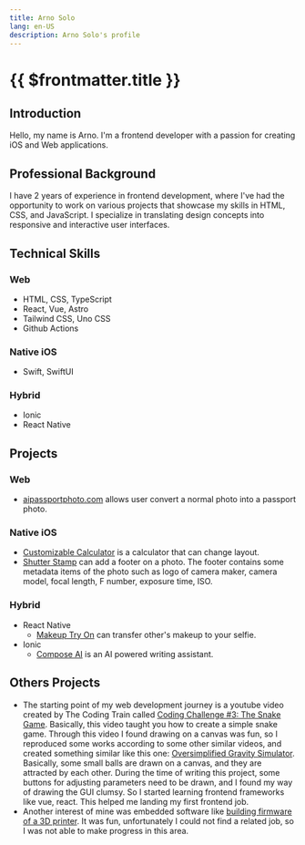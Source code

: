 ```yaml
---
title: Arno Solo
lang: en-US
description: Arno Solo's profile
---
```


# {{ $frontmatter.title }}

## Introduction

Hello, my name is Arno. I'm a frontend developer with a passion for creating iOS and Web applications.

## Professional Background

I have 2 years of experience in frontend development, where I've had the opportunity to work on various projects that showcase my skills in HTML, CSS, and JavaScript. I specialize in translating design concepts into responsive and interactive user interfaces.

## Technical Skills

### Web

- HTML, CSS, TypeScript
- React, Vue, Astro
- Tailwind CSS, Uno CSS
- Github Actions

### Native iOS

- Swift, SwiftUI

### Hybrid

- Ionic
- React Native

## Projects

### Web

- [aipassportphoto.com](https://aipassportphoto.com/) allows user convert a normal photo into a passport photo.

### Native iOS

- [Customizable Calculator](https://apps.apple.com/us/app/customizable-calculator/id6446835863) is a calculator that can change layout.
- [Shutter Stamp](https://apps.apple.com/us/app/metadata-watermark/id6474674942) can add a footer on a photo. The footer contains some metadata items of the photo such as logo of camera maker, camera model, focal length, F number, exposure time, ISO.

### Hybrid

- React Native
  - [Makeup Try On](https://apps.apple.com/us/app/makeup-try-on-cosmetic-ai/id6475659835) can transfer other's makeup to your selfie.
- Ionic
  - [Compose AI](https://apps.apple.com/us/app/compose-ai-writing-assistant/id6449922415) is an AI powered writing assistant.

## Others Projects

- The starting point of my web development journey is a youtube video created by The Coding Train called [Coding Challenge #3: The Snake Game](https://youtu.be/AaGK-fj-BAM?si=SSr5bNt-NjuQ7Ez6). Basically, this video taught you how to create a simple snake game. Through this video I found drawing on a canvas was fun, so I reproduced some works according to some other similar videos, and created something similar like this one: [Oversimplified Gravity Simulator](https://arnosolo.github.io/oversimplified_gravity_simulator/). Basically, some small balls are drawn on a canvas, and they are attracted by each other. During the time of writing this project, some buttons for adjusting parameters need to be drawn, and I found my way of drawing the GUI clumsy. So I started learning frontend frameworks like vue, react. This helped me landing my first frontend job.
- Another interest of mine was embedded software like [building firmware of a 3D printer](https://arnosolo.github.io/simple-3d-printer). It was fun, unfortunately I could not find a related job, so I was not able to make progress in this area.

